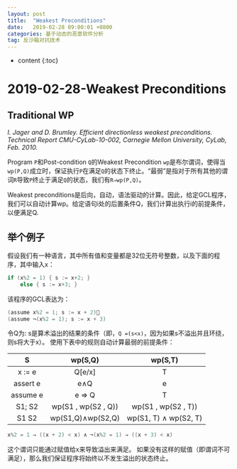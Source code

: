 ```yaml
---
layout: post
title:  "Weakest Preconditions"
date:   2019-02-28 09:00:01 +0800
categories: 基于动态的恶意软件分析
tag: 反沙箱对抗技术
---
```


* content
{:toc}


# 2019-02-28-Weakest Preconditions

## Traditional WP

*I. Jager and D. Brumley. Efficient directionless weakest preconditions. Technical Report CMU-CyLab-10-002, Carnegie Mellon University, CyLab, Feb. 2010.*

Program `P`和Post-condition `Q`的Weakest Precondition `wp`是布尔谓词，使得当`wp(P,Q)`成立时，保证执行`P`在满足`Q`的状态下终止。“最弱”是指对于所有其他的谓词`R`导致`P`终止于满足`Q`的状态，我们有`R⇒wp(P,Q)`。

Weakest preconditions是后向，自动，语法驱动的计算。因此，给定GCL程序，我们可以自动计算wp。给定语句i处的后置条件Q，我们计算出执行i的前提条件，以便满足Q.



## 举个例子

假设我们有一种语言，其中所有值和变量都是32位无符号整数，以及下面的程序，其中输入x：

```C
if (x%2 = 1) { s := x+2; }
	else { s := x+3; }
```

该程序的GCL表达为：

```c
(assume x%2 = 1; s := x + 2)􏰁 
(assume ¬(x%2 = 1); s := x + 3)
```

令Q为: s是算术溢出的结果的条件（即，`Q =(s<x)`，因为如果s不溢出并且环绕，则s将大于x）。 使用下表中的规则自动计算最弱的前提条件：

|    S     |       wp(S,Q)       |        wp(S,T)        |
| :------: | :-----------------: | :-------------------: |
|  x := e  |       Q[e/x]        |           T           |
| assert e |         e∧Q         |           e           |
| assume e |        e ⇒ Q        |           T           |
|  S1; S2  | wp(S1 , wp(S2 , Q)) |  wp(S1 , wp(S2 , T))  |
|  S1  S2  |  wp(S1,Q)∧wp(S2,Q)  | wp(S1, T) ∧ wp(S2, T) |

```c
x%2 = 1 ⇒ ((x + 2) < x) ∧ ¬(x%2 = 1) ⇒ ((x + 3) < x)
```

这个谓词只能通过赋值给x来导致溢出来满足。 如果没有这样的赋值（即谓词不可满足），那么我们保证程序将始终以不发生溢出的状态终止。


